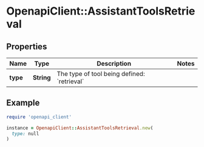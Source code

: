 # OpenapiClient::AssistantToolsRetrieval

## Properties

| Name | Type | Description | Notes |
| ---- | ---- | ----------- | ----- |
| **type** | **String** | The type of tool being defined: &#x60;retrieval&#x60; |  |

## Example

```ruby
require 'openapi_client'

instance = OpenapiClient::AssistantToolsRetrieval.new(
  type: null
)
```

